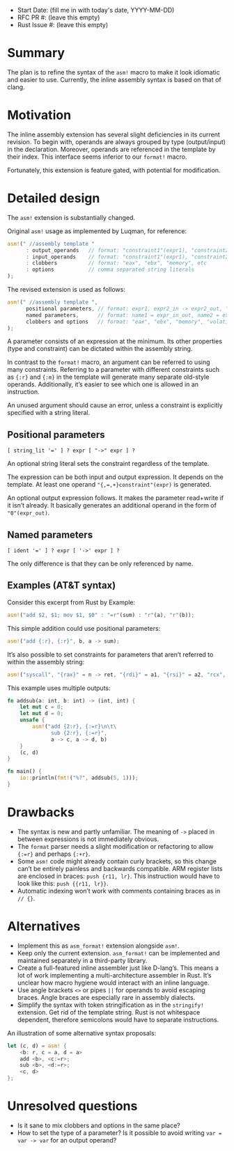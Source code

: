 - Start Date: (fill me in with today's date, YYYY-MM-DD)
- RFC PR #: (leave this empty)
- Rust Issue #: (leave this empty)

# Summary

The plan is to refine the syntax of the `asm!` macro to make it look idiomatic
and easier to use. Currently, the inline assembly syntax is based on that
of clang.

# Motivation

The inline assembly extension has several slight deficiencies in its current
revision. To begin with, operands are always grouped by type (output/input) in
the declaration. Moreover, operands are referenced in the template by their
index. This interface seems inferior to our `format!` macro.

Fortunately, this extension is feature gated, with potential for modification.

# Detailed design

The `asm!` extension is substantially changed.

Original `asm!` usage as implemented by Luqman, for reference:

```rust
asm!(" //assembly template "
      : output_operands   // format: "constraint1"(expr1), "constraint2"(expr2), etc
      : input_operands    // format: "constraint1"(expr1), "constraint2"(expr2), etc
      : clobbers          // format: "eax", "ebx", "memory", etc
      : options           // comma separated string literals
);
```

The revised extension is used as follows:

```rust
asm!(" //assembly template ",
      positional parameters, // format: expr1, expr2_in -> expr2_out, "{eax}" = expr3_in -> expr3_out, etc
      named parameters,      // format: name1 = expr_in_out, name2 = expr_in -> expr_out, etc
      clobbers and options   // format: "eax", "ebx", "memory", "volatile", "intel" etc
);
```

A parameter consists of an expression at the minimum. Its other properties
(type and constraint) can be dictated within the assembly string.

In contrast to the `format!` macro, an argument can be referred to using many
constraints.
Referring to a parameter with different constraints such as `{:r}` and `{:m}`
in the template will generate many separate old-style operands. Additionally,
it’s easier to see which one is allowed in an instruction.

An unused argument should cause an error, unless a constraint is explicitly
specified with a string literal.

## Positional parameters

```
[ string_lit '=' ] ? expr [ "->" expr ] ?
```

An optional string literal sets the constraint regardless of the template.

The expression can be both input and output expression. It depends on the
template. At least one operand `"{,=,+}constraint"(expr)` is generated.

An optional output expression follows. It makes the parameter read+write if
it isn’t already. It basically generates an additional operand in the form of
`"0"(expr_out)`.

## Named parameters

```
[ ident '=' ] ? expr [ '->' expr ] ?
```

The only difference is that they can be only referenced by name.

## Examples (AT&T syntax)

Consider this excerpt from Rust by Example:

```rust
asm!("add $2, $1; mov $1, $0" : "=r"(sum) : "r"(a), "r"(b));
```

This simple addition could use positional parameters:

```rust
asm!("add {:r}, {:r}", b, a -> sum);
```

It’s also possible to set constraints for parameters that aren’t referred to
within the assembly string:

```rust
asm!("syscall", "{rax}" = n -> ret, "{rdi}" = a1, "{rsi}" = a2, "rcx", "r11", "memory", "volatile");
```

This example uses multiple outputs:

```rust
fn addsub(a: int, b: int) -> (int, int) {
    let mut c = 0;
    let mut d = 0;
    unsafe {
        asm!("add {2:r}, {:=r}\n\t\
              sub {2:r}, {:=r}",
              a -> c, a -> d, b)
    }
    (c, d)
}

fn main() {
    io::println(fmt!("%?", addsub(5, 1)));
}
```

# Drawbacks

* The syntax is new and partly unfamiliar. The meaning of `->` placed in
  between expressions is not immediately obvious.
* The `format` parser needs a slight modification or refactoring to allow
  `{:=r}` and perhaps `{:+r}`.
* Some `asm!` code might already contain curly brackets, so this change can’t
  be entirely painless and backwards compatible. ARM register lists are enclosed
  in braces: `push {r11, lr}`. This instruction would have to look like this:
  `push {{r11, lr}}`.
* Automatic indexing won’t work with comments containing braces as in `// {}`.

# Alternatives

* Implement this as `asm_format!` extension alongside `asm!`.
* Keep only the current extension. `asm_format!` can be implemented
  and maintained separately in a third-party library.
* Create a full-featured inline assembler just like D-lang’s. This means a lot
  of work implementing a multi-architecture assembler in Rust. It’s unclear how
  macro hygiene would interact with an inline language.
* Use angle brackets `<>` or pipes `||` for operands to avoid escaping braces.
  Angle braces are especially rare in assembly dialects.
* Simplify the syntax with token stringification as in the `stringify!`
  extension. Get rid of the template string. Rust is not whitespace dependent,
  therefore semicolons would have to separate instructions.

An illustration of some alternative syntax proposals:

```rust
let (c, d) = asm! {
    <b: r, c = a, d = a>
    add <b>, <c:=r>;
    sub <b>, <d:=r>;
    <c, d>
};
```

# Unresolved questions

* Is it sane to mix clobbers and options in the same place?
* How to set the type of a parameter? Is it possible to avoid writing
  `var = var -> var` for an output operand?
